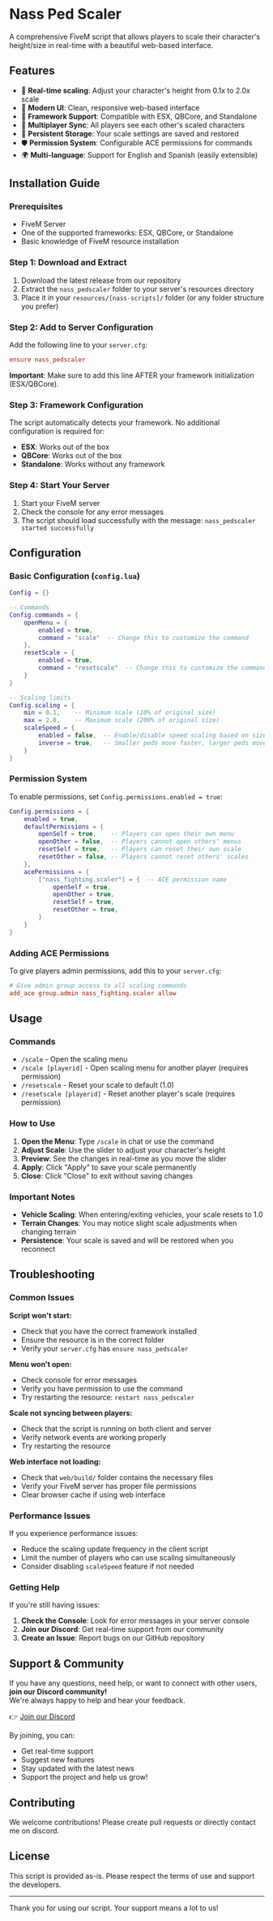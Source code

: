 # Nass Ped Scaler

A comprehensive FiveM script that allows players to scale their character's height/size in real-time with a beautiful web-based interface.

## Features

- 🎯 **Real-time scaling**: Adjust your character's height from 0.1x to 2.0x scale
- 🎨 **Modern UI**: Clean, responsive web-based interface
- 🔧 **Framework Support**: Compatible with ESX, QBCore, and Standalone
- 👥 **Multiplayer Sync**: All players see each other's scaled characters
- 💾 **Persistent Storage**: Your scale settings are saved and restored
- 🛡️ **Permission System**: Configurable ACE permissions for commands
- 🌍 **Multi-language**: Support for English and Spanish (easily extensible)

## Installation Guide

### Prerequisites

- FiveM Server
- One of the supported frameworks: ESX, QBCore, or Standalone
- Basic knowledge of FiveM resource installation

### Step 1: Download and Extract

1. Download the latest release from our repository
2. Extract the `nass_pedscaler` folder to your server's resources directory
3. Place it in your `resources/[nass-scripts]/` folder (or any folder structure you prefer)

### Step 2: Add to Server Configuration

Add the following line to your `server.cfg`:

```cfg
ensure nass_pedscaler
```

**Important**: Make sure to add this line AFTER your framework initialization (ESX/QBCore).

### Step 3: Framework Configuration

The script automatically detects your framework. No additional configuration is required for:
- **ESX**: Works out of the box
- **QBCore**: Works out of the box  
- **Standalone**: Works without any framework

### Step 4: Start Your Server

1. Start your FiveM server
2. Check the console for any error messages
3. The script should load successfully with the message: `nass_pedscaler started successfully`

## Configuration

### Basic Configuration (`config.lua`)

```lua
Config = {}

-- Commands
Config.commands = {
    openMenu = {
        enabled = true,
        command = "scale"  -- Change this to customize the command
    },
    resetScale = {
        enabled = true,
        command = "resetscale"  -- Change this to customize the command
    }
}

-- Scaling limits
Config.scaling = {
    min = 0.1,    -- Minimum scale (10% of original size)
    max = 2.0,    -- Maximum scale (200% of original size)
    scaleSpeed = {
        enabled = false,  -- Enable/disable speed scaling based on size
        inverse = true,   -- Smaller peds move faster, larger peds move slower
    }
}
```

### Permission System

To enable permissions, set `Config.permissions.enabled = true`:

```lua
Config.permissions = {
    enabled = true,
    defaultPermissions = {
        openSelf = true,    -- Players can open their own menu
        openOther = false,  -- Players cannot open others' menus
        resetSelf = true,   -- Players can reset their own scale
        resetOther = false, -- Players cannot reset others' scales
    },
    acePermissions = {
        ["nass_fighting.scaler"] = {  -- ACE permission name
            openSelf = true,
            openOther = true,
            resetSelf = true,
            resetOther = true,
        }
    }
}
```

### Adding ACE Permissions

To give players admin permissions, add this to your `server.cfg`:

```cfg
# Give admin group access to all scaling commands
add_ace group.admin nass_fighting.scaler allow
```

## Usage

### Commands

- `/scale` - Open the scaling menu
- `/scale [playerid]` - Open scaling menu for another player (requires permission)
- `/resetscale` - Reset your scale to default (1.0)
- `/resetscale [playerid]` - Reset another player's scale (requires permission)

### How to Use

1. **Open the Menu**: Type `/scale` in chat or use the command
2. **Adjust Scale**: Use the slider to adjust your character's height
3. **Preview**: See the changes in real-time as you move the slider
4. **Apply**: Click "Apply" to save your scale permanently
5. **Close**: Click "Close" to exit without saving changes

### Important Notes

- **Vehicle Scaling**: When entering/exiting vehicles, your scale resets to 1.0
- **Terrain Changes**: You may notice slight scale adjustments when changing terrain
- **Persistence**: Your scale is saved and will be restored when you reconnect

## Troubleshooting

### Common Issues

**Script won't start:**
- Check that you have the correct framework installed
- Ensure the resource is in the correct folder
- Verify your `server.cfg` has `ensure nass_pedscaler`

**Menu won't open:**
- Check console for error messages
- Verify you have permission to use the command
- Try restarting the resource: `restart nass_pedscaler`

**Scale not syncing between players:**
- Check that the script is running on both client and server
- Verify network events are working properly
- Try restarting the resource

**Web interface not loading:**
- Check that `web/build/` folder contains the necessary files
- Verify your FiveM server has proper file permissions
- Clear browser cache if using web interface

### Performance Issues

If you experience performance issues:
- Reduce the scaling update frequency in the client script
- Limit the number of players who can use scaling simultaneously
- Consider disabling `scaleSpeed` feature if not needed

### Getting Help

If you're still having issues:

1. **Check the Console**: Look for error messages in your server console
2. **Join our Discord**: Get real-time support from our community
3. **Create an Issue**: Report bugs on our GitHub repository

## Support & Community

If you have any questions, need help, or want to connect with other users, **join our Discord community!**  
We're always happy to help and hear your feedback.

👉 [Join our Discord](https://discord.gg/nass)

By joining, you can:
- Get real-time support
- Suggest new features
- Stay updated with the latest news
- Support the project and help us grow!

## Contributing

We welcome contributions! Please create pull requests or directly contact me on discord.

## License

This script is provided as-is. Please respect the terms of use and support the developers.

---

Thank you for using our script. Your support means a lot to us!